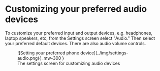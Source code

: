 # Customizing your preferred audio devices

To customize your preferred input and output devices, e.g. headphones, laptop speakers, etc, from the Settings screen select "Audio." Then select your preferred default devices. There are also audio volume controls.

<figure markdown>
  ![Setting your preferred phone device](../img/settings-audio.png){ .mw-300 }
  <figcaption>The settings screen for customizing audio devices</figcaption>
</figure>

